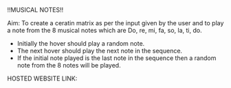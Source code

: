 !!MUSICAL NOTES!!

Aim: To create a ceratin matrix as per the input given by the user and to play a note from the 8 musical notes which are Do, re, mi, fa, so, la, ti, do.

- Initially the hover should play a random note.
- The next hover should play the next note in the sequence.
- If the initial note played is the last note in the sequence then a random note from the 8 notes will be played.

HOSTED WEBSITE LINK: 
